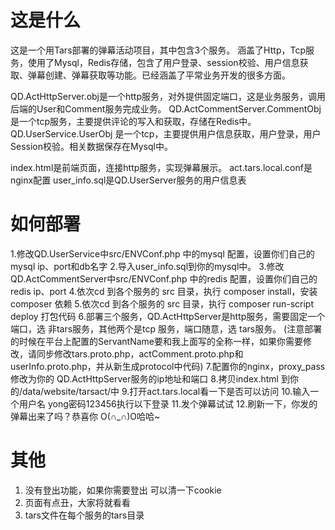 
# 这是什么

这是一个用Tars部署的弹幕活动项目，其中包含3个服务。
涵盖了Http，Tcp服务，使用了Mysql，Redis存储，包含了用户登录、session校验、用户信息获取、弹幕创建、弹幕获取等功能。已经涵盖了平常业务开发的很多方面。

QD.ActHttpServer.obj是一个http服务，对外提供固定端口，这是业务服务，调用后端的User和Comment服务完成业务。
QD.ActCommentServer.CommentObj 是一个tcp服务，主要提供评论的写入和获取，存储在Redis中。
QD.UserService.UserObj 是一个tcp，主要提供用户信息获取，用户登录，用户Session校验。相关数据保存在Mysql中。

index.html是前端页面，连接http服务，实现弹幕展示。
act.tars.local.conf是nginx配置
user_info.sql是QD.UserServer服务的用户信息表


# 如何部署

1.修改QD.UserService中src/ENVConf.php 中的mysql 配置，设置你们自己的mysql ip、port和db名字
2.导入user_info.sql到你的mysql中。
3.修改QD.ActCommentServer中src/ENVConf.php 中的redis 配置，设置你们自己的redis ip、port
4.依次cd 到各个服务的 src 目录，执行 composer install，安装composer 依赖
5.依次cd 到各个服务的 src 目录，执行 composer run-script deploy 打包代码
6.部署三个服务，QD.ActHttpServer是http服务，需要固定一个端口，选 非tars服务，其他两个是tcp 服务，端口随意，选 tars服务。
(注意部署的时候在平台上配置的ServantName要和我上面写的全称一样，如果你需要修改，请同步修改tars.proto.php，actComment.proto.php和userInfo.proto.php，并从新生成protocol中代码)
7.配置你的nginx，proxy_pass 修改为你的 QD.ActHttpServer服务的ip地址和端口
8.拷贝index.html 到你的/data/website/tarsact/中
9.打开act.tars.local看一下是否可以访问
10.输入一个用户名 yong密码123456执行以下登录
11.发个弹幕试试
12.刷新一下，你发的弹幕出来了吗？恭喜你 O(∩_∩)O哈哈~

#	其他

1. 没有登出功能，如果你需要登出 可以清一下cookie
2. 页面有点丑，大家将就看看
3. tars文件在每个服务的tars目录